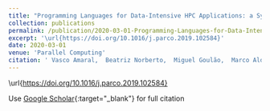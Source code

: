 ```yaml
---
title: "Programming Languages for Data-Intensive HPC Applications: a Systematic Mapping Study"
collection: publications
permalink: /publication/2020-03-01-Programming-Languages-for-Data-Intensive-HPC-Applications-a-Systematic-Mapping-Study
excerpt: '\url{https://doi.org/10.1016/j.parco.2019.102584}'
date: 2020-03-01
venue: 'Parallel Computing'
citation: ' Vasco Amaral,  Beatriz Norberto,  Miguel Goulão,  Marco Aldinucci,  Siegfried Benkner,  Andrea Bracciali,  Paulo Carreira,  Edgars Celms,  Luís Correia,  Clemens Grelck,  Helen Karatzah,  Christoph Kessler,  Peter Kilpatrick,  Hugo Martiniano,  Ilias Mavridish,  Sabri Pllana,  Ana Respício,  José Simão,  Luís Veiga,  Ari Visa, &quot;Programming Languages for Data-Intensive HPC Applications: a Systematic Mapping Study.&quot; Parallel Computing, 2020.'
---
```

\url{https://doi.org/10.1016/j.parco.2019.102584}

Use [Google Scholar](https://scholar.google.com/scholar?q=Programming+Languages+for+Data+Intensive+HPC+Applications:+a+Systematic+Mapping+Study){:target="_blank"} for full citation